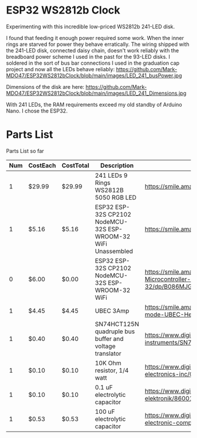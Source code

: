 # ESP32 WS2812b Clock
Experimenting with this incredible low-priced WS2812b 241-LED disk.

I found that feeding it enough power required some work. When the inner rings are starved for power they behave erratically. The wiring shipped with the 241-LED disk, connected daisy chain, doesn't work reliably with the breadboard power scheme I used in the past for the 93-LED disks. I soldered in the sort of bus bar connections I used in the graduation cap project and now all the LEDs behave reliably: https://github.com/Mark-MDO47/ESP32WS2812bClock/blob/main/images/LED_241_busPower.jpg

Dimensions of the disk are here: https://github.com/Mark-MDO47/ESP32WS2812bClock/blob/main/images/LED_241_Dimensions.jpg

With 241 LEDs, the RAM requirements exceed my old standby of Arduino Nano.  I chose the ESP32.


# Parts List
Parts List so far

| Num | CostEach | CostTotal | Description | Source |
| --- | --- | --- | --- | --- |
| 1 | $29.99 | $29.99 | 241 LEDs 9 Rings WS2812B 5050 RGB LED | https://smile.amazon.com/gp/product/B083VWVP3J/ |
| 1 | $5.16 | $5.16 | ESP32 ESP-32S CP2102 NodeMCU-32S ESP-WROOM-32 WiFi Unassembled | https://smile.amazon.com/gp/product/B08DQQ8CBP/ |
| 0 | $6.00 | $0.00 | ESP32 ESP-32S CP2102 NodeMCU-32S ESP-WROOM-32 WiFi | https://smile.amazon.com/DORHEA-Development-Microcontroller-NodeMCU-32S-ESP-WROOM-32/dp/B086MJGFVV/ |
| 1 | $4.45 | $4.45 | UBEC 3Amp | https://smile.amazon.com/2-Pieces-Hobbywing-Switch-mode-UBEC-Helicopter-Quadcopter/dp/B01GHMW0C0 |
| 1 | $0.40 | $0.40 | SN74HCT125N quadruple bus buffer and voltage translator | https://www.digikey.com/product-detail/en/texas-instruments/SN74HCT125N/296-8386-5-ND/376860 |
| 1 | $0.10 | $0.10 | 10K Ohm resistor, 1/4 watt | https://www.digikey.com/en/products/detail/stackpole-electronics-inc/CF14JT10K0/1741265 |
| 1 | $0.10 | $0.10 | 0.1 uF electrolytic capacitor | https://www.digikey.com/en/products/detail/w%C3%BCrth-elektronik/860010672001/5728608 |
| 1 | $0.53 | $0.53 | 100 uF electrolytic capacitor | https://www.digikey.com/en/products/detail/panasonic-electronic-components/ECA-2AM101/245067 |
